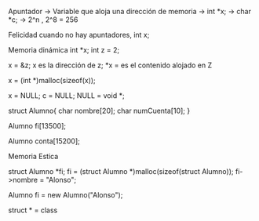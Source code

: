 Apuntador
	-> Variable que aloja una dirección de memoria
	-> int *x;
	-> char *c;
	-> 2^n , 2^8 = 256

Felicidad cuando no hay apuntadores, int x;

Memoria dinámica
int *x;
int z = 2;

x = &z;
x es la dirección de z;
*x = es el contenido alojado en Z

x = (int *)malloc(sizeof(x));

x = NULL;
c = NULL;
NULL = void *;

struct Alumno{
	char nombre[20];
	char numCuenta[10];
}

Alumno fi[13500];

Alumno conta[15200];

Memoria Estica

struct Alumno *fi;
fi = (struct Alumno *)malloc(sizeof(struct Alumno));
fi->nombre = "Alonso";

Alumno fi = new Alumno("Alonso");


struct * = class





